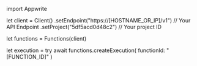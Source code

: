 import Appwrite

let client = Client()
    .setEndpoint("https://[HOSTNAME_OR_IP]/v1") // Your API Endpoint
    .setProject("5df5acd0d48c2") // Your project ID

let functions = Functions(client)

let execution = try await functions.createExecution(
    functionId: "[FUNCTION_ID]"
)

